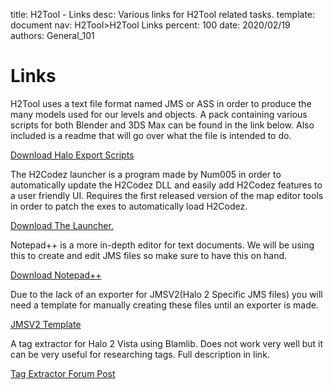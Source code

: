 title:      H2Tool - Links
desc:       Various links for H2Tool related tasks.
template:   document
nav:        H2Tool>H2Tool Links
percent:    100
date:       2020/02/19
authors:    General_101

# Links

H2Tool uses a text file format named JMS or ASS in order to produce the many models used for our levels and objects. A pack containing various scripts for both Blender and 3DS Max can be found in the link below. Also included is a readme that will go over what the file is intended to do.

[Download Halo Export Scripts](http://www.h2maps.net/Tools/PC/Export%20Scripts/Halo_Export.7z)

The H2Codez launcher is a program made by Num005 in order to automatically update the H2Codez DLL and easily add H2Codez features to a user friendly UI. Requires the first released version of the map editor tools in order to patch the exes to automatically load H2Codez.

[Download The Launcher.](https://ci.appveyor.com/api/projects/num0005/h2-toolkit-launcher/artifacts/Launcher/bin/Release/H2CodezLauncher.exe)

Notepad++ is a more in-depth editor for text documents. We will be using this to create and edit JMS files so make sure to have this on hand.

[Download Notepad++](https://notepad-plus-plus.org/)

Due to the lack of an exporter for JMSV2(Halo 2 Specific JMS files) you will need a template for manually creating these files until an exporter is made.

[JMSV2 Template](https://pastebin.com/NmZEekp0)

A tag extractor for Halo 2 Vista using Blamlib. Does not work very well but it can be very useful for researching tags. Full description in link.

[Tag Extractor Forum Post](https://halo2.online/threads/tag-extractor-for-magical-doctor-wizard-researchers-only.2076/)
